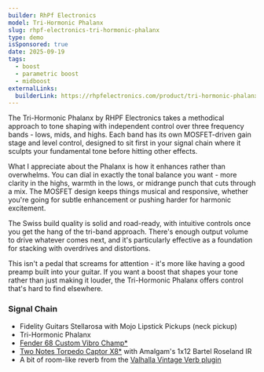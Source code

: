 ```yaml
---
builder: RhPf Electronics
model: Tri-Hormonic Phalanx
slug: rhpf-electronics-tri-hormonic-phalanx
type: demo
isSponsored: true
date: 2025-09-19
tags:
  - boost
  - parametric boost
  - midboost
externalLinks:
  builderLink: https://rhpfelectronics.com/product/tri-hormonic-phalanx-tone-shaping-boost/?Partner=loopydemos
---
```


The Tri-Hormonic Phalanx by RHPF Electronics takes a methodical approach to tone shaping with independent control over three frequency bands - lows, mids, and highs. Each band has its own MOSFET-driven gain stage and level control, designed to sit first in your signal chain where it sculpts your fundamental tone before hitting other effects.

What I appreciate about the Phalanx is how it enhances rather than overwhelms. You can dial in exactly the tonal balance you want - more clarity in the highs, warmth in the lows, or midrange punch that cuts through a mix. The MOSFET design keeps things musical and responsive, whether you're going for subtle enhancement or pushing harder for harmonic excitement.

The Swiss build quality is solid and road-ready, with intuitive controls once you get the hang of the tri-band approach. There's enough output volume to drive whatever comes next, and it's particularly effective as a foundation for stacking with overdrives and distortions.

This isn't a pedal that screams for attention - it's more like having a good preamp built into your guitar. If you want a boost that shapes your tone rather than just making it louder, the Tri-Hormonic Phalanx offers control that's hard to find elsewhere.

### Signal Chain

- Fidelity Guitars Stellarosa with Mojo Lipstick Pickups (neck pickup)
- Tri-Hormonic Phalanx
- [Fender 68 Custom Vibro Champ\*](https://sweetwater.sjv.io/K06Y97)
- [Two Notes Torpedo Captor X8\*](https://sweetwater.sjv.io/yq56M2) with Amalgam's 1x12 Bartel Roseland IR
- A bit of room-like reverb from the [Valhalla Vintage Verb plugin](https://valhalladsp.com/shop/reverb/valhalla-vintage-verb/)
